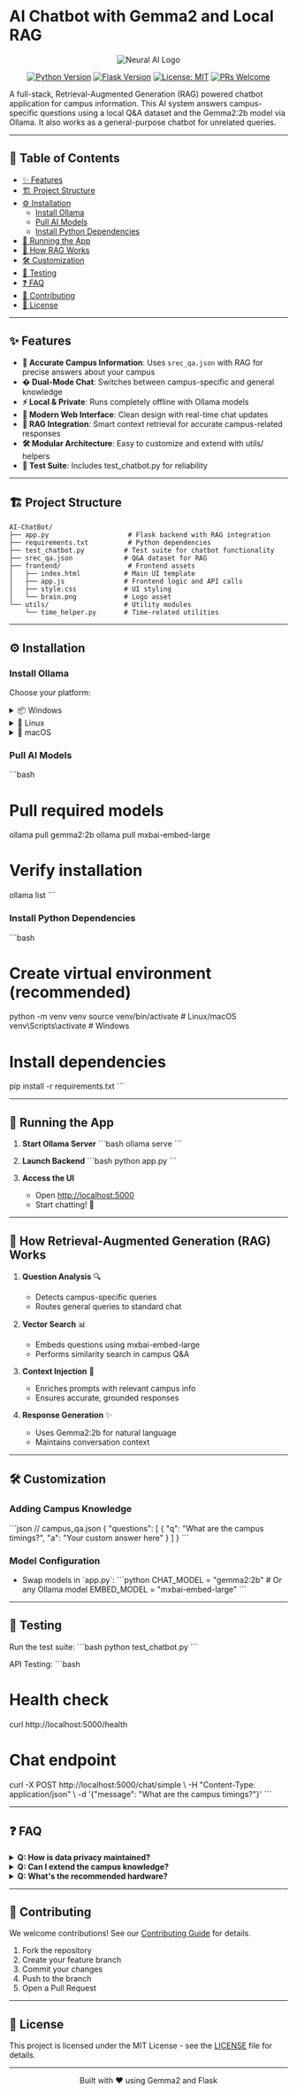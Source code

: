 # AI Chatbot with Gemma2 and Local RAG

<div align="center">

![Neural AI Logo](frontend/brain.png)

[![Python Version](https://img.shields.io/badge/python-3.8%2B-blue.svg)](https://www.python.org/downloads/)
[![Flask Version](https://img.shields.io/badge/flask-2.0%2B-green.svg)](https://flask.palletsprojects.com/)
[![License: MIT](https://img.shields.io/badge/License-MIT-yellow.svg)](https://opensource.org/licenses/MIT)
[![PRs Welcome](https://img.shields.io/badge/PRs-welcome-brightgreen.svg)](README.md#contributing)

</div>

A full-stack, Retrieval-Augmented Generation (RAG) powered chatbot application for campus information. This AI system answers campus-specific questions using a local Q&A dataset and the Gemma2:2b model via Ollama. It also works as a general-purpose chatbot for unrelated queries.

---

## 📑 Table of Contents

- [✨ Features](#features)
- [🏗️ Project Structure](#project-structure)
- [⚙️ Installation](#installation)
    - [Install Ollama](#install-ollama)
    - [Pull AI Models](#pull-ai-models)
    - [Install Python Dependencies](#install-python-dependencies)
- [🚀 Running the App](#running-the-app)
- [🔄 How RAG Works](#how-retrieval-augmented-generation-rag-works)
- [🛠️ Customization](#customization)
- [🧪 Testing](#testing)
- [❓ FAQ](#faq)
- [🤝 Contributing](#contributing)
- [📄 License](#license)

---

## ✨ Features

- **🎯 Accurate Campus Information**: Uses `srec_qa.json` with RAG for precise answers about your campus
- **� Dual-Mode Chat**: Switches between campus-specific and general knowledge
- **⚡ Local & Private**: Runs completely offline with Ollama models
- **🎨 Modern Web Interface**: Clean design with real-time chat updates
- **🔄 RAG Integration**: Smart context retrieval for accurate campus-related responses
- **🛠️ Modular Architecture**: Easy to customize and extend with utils/ helpers
- **🧪 Test Suite**: Includes test_chatbot.py for reliability

---

## 🏗️ Project Structure

```
AI-ChatBot/
├── app.py                    # Flask backend with RAG integration
├── requirements.txt          # Python dependencies
├── test_chatbot.py          # Test suite for chatbot functionality
├── srec_qa.json             # Q&A dataset for RAG
├── frontend/                 # Frontend assets
│   ├── index.html           # Main UI template
│   ├── app.js               # Frontend logic and API calls
│   ├── style.css            # UI styling
│   └── brain.png            # Logo asset
└── utils/                   # Utility modules
    └── time_helper.py       # Time-related utilities
```

---

## ⚙️ Installation

### Install Ollama

Choose your platform:

<details>
<summary>📦 Windows</summary>

1. Download from [ollama.com/download](https://ollama.com/download)
2. Run the installer
3. Start Ollama from Start Menu

</details>

<details>
<summary>🐧 Linux</summary>

\`\`\`bash
curl -fsSL https://ollama.com/install.sh | sh
\`\`\`

</details>

<details>
<summary>🍎 macOS</summary>

\`\`\`bash
curl -fsSL https://ollama.com/install.sh | sh
\`\`\`

</details>

### Pull AI Models

\`\`\`bash
# Pull required models
ollama pull gemma2:2b
ollama pull mxbai-embed-large

# Verify installation
ollama list
\`\`\`

### Install Python Dependencies

\`\`\`bash
# Create virtual environment (recommended)
python -m venv venv
source venv/bin/activate  # Linux/macOS
venv\\Scripts\\activate   # Windows

# Install dependencies
pip install -r requirements.txt
\`\`\`

---

## 🚀 Running the App

1. **Start Ollama Server**
   \`\`\`bash
   ollama serve
   \`\`\`

2. **Launch Backend**
   \`\`\`bash
   python app.py
   \`\`\`

3. **Access the UI**
   - Open [http://localhost:5000](http://localhost:5000)
   - Start chatting! 💬

---

## 🔄 How Retrieval-Augmented Generation (RAG) Works

1. **Question Analysis** 🔍
   - Detects campus-specific queries
   - Routes general queries to standard chat

2. **Vector Search** 📊
   - Embeds questions using mxbai-embed-large
   - Performs similarity search in campus Q&A

3. **Context Injection** 🎯
   - Enriches prompts with relevant campus info
   - Ensures accurate, grounded responses

4. **Response Generation** ✨
   - Uses Gemma2:2b for natural language
   - Maintains conversation context

---

## 🛠️ Customization

### Adding Campus Knowledge
\`\`\`json
// campus_qa.json
{
  "questions": [
    {
      "q": "What are the campus timings?",
      "a": "Your custom answer here"
    }
  ]
}
\`\`\`

### Model Configuration
- Swap models in \`app.py\`:
\`\`\`python
CHAT_MODEL = "gemma2:2b"  # Or any Ollama model
EMBED_MODEL = "mxbai-embed-large"
\`\`\`

---

## 🧪 Testing

Run the test suite:
\`\`\`bash
python test_chatbot.py
\`\`\`

API Testing:
\`\`\`bash
# Health check
curl http://localhost:5000/health

# Chat endpoint
curl -X POST http://localhost:5000/chat/simple \\
     -H "Content-Type: application/json" \\
     -d '{"message": "What are the campus timings?"}'
\`\`\`

---

## ❓ FAQ

<details>
<summary><b>Q: How is data privacy maintained?</b></summary>
All processing happens locally. No data leaves your system.
</details>

<details>
<summary><b>Q: Can I extend the campus knowledge?</b></summary>
Yes! Add Q&A pairs to campus_qa.json.
</details>

<details>
<summary><b>Q: What's the recommended hardware?</b></summary>
- RAM: 8GB minimum, 16GB recommended
- GPU: Optional, CPU works fine
- Storage: 10GB for models
</details>

---

## 🤝 Contributing

We welcome contributions! See our [Contributing Guide](CONTRIBUTING.md) for details.

1. Fork the repository
2. Create your feature branch
3. Commit your changes
4. Push to the branch
5. Open a Pull Request

---

## 📄 License

This project is licensed under the MIT License - see the [LICENSE](LICENSE) file for details.

---

<div align="center">
<p>Built with ❤️ using Gemma2 and Flask</p>
</div>
